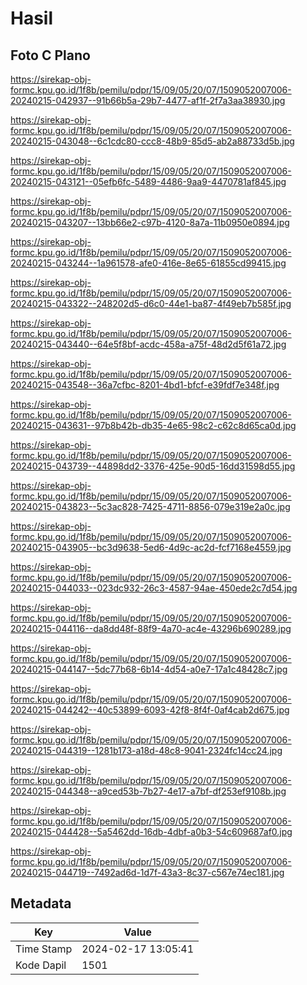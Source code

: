 # Hasil

## Foto C Plano

https://sirekap-obj-formc.kpu.go.id/1f8b/pemilu/pdpr/15/09/05/20/07/1509052007006-20240215-042937--91b66b5a-29b7-4477-af1f-2f7a3aa38930.jpg

https://sirekap-obj-formc.kpu.go.id/1f8b/pemilu/pdpr/15/09/05/20/07/1509052007006-20240215-043048--6c1cdc80-ccc8-48b9-85d5-ab2a88733d5b.jpg

https://sirekap-obj-formc.kpu.go.id/1f8b/pemilu/pdpr/15/09/05/20/07/1509052007006-20240215-043121--05efb6fc-5489-4486-9aa9-4470781af845.jpg

https://sirekap-obj-formc.kpu.go.id/1f8b/pemilu/pdpr/15/09/05/20/07/1509052007006-20240215-043207--13bb66e2-c97b-4120-8a7a-11b0950e0894.jpg

https://sirekap-obj-formc.kpu.go.id/1f8b/pemilu/pdpr/15/09/05/20/07/1509052007006-20240215-043244--1a961578-afe0-416e-8e65-61855cd99415.jpg

https://sirekap-obj-formc.kpu.go.id/1f8b/pemilu/pdpr/15/09/05/20/07/1509052007006-20240215-043322--248202d5-d6c0-44e1-ba87-4f49eb7b585f.jpg

https://sirekap-obj-formc.kpu.go.id/1f8b/pemilu/pdpr/15/09/05/20/07/1509052007006-20240215-043440--64e5f8bf-acdc-458a-a75f-48d2d5f61a72.jpg

https://sirekap-obj-formc.kpu.go.id/1f8b/pemilu/pdpr/15/09/05/20/07/1509052007006-20240215-043548--36a7cfbc-8201-4bd1-bfcf-e39fdf7e348f.jpg

https://sirekap-obj-formc.kpu.go.id/1f8b/pemilu/pdpr/15/09/05/20/07/1509052007006-20240215-043631--97b8b42b-db35-4e65-98c2-c62c8d65ca0d.jpg

https://sirekap-obj-formc.kpu.go.id/1f8b/pemilu/pdpr/15/09/05/20/07/1509052007006-20240215-043739--44898dd2-3376-425e-90d5-16dd31598d55.jpg

https://sirekap-obj-formc.kpu.go.id/1f8b/pemilu/pdpr/15/09/05/20/07/1509052007006-20240215-043823--5c3ac828-7425-4711-8856-079e319e2a0c.jpg

https://sirekap-obj-formc.kpu.go.id/1f8b/pemilu/pdpr/15/09/05/20/07/1509052007006-20240215-043905--bc3d9638-5ed6-4d9c-ac2d-fcf7168e4559.jpg

https://sirekap-obj-formc.kpu.go.id/1f8b/pemilu/pdpr/15/09/05/20/07/1509052007006-20240215-044033--023dc932-26c3-4587-94ae-450ede2c7d54.jpg

https://sirekap-obj-formc.kpu.go.id/1f8b/pemilu/pdpr/15/09/05/20/07/1509052007006-20240215-044116--da8dd48f-88f9-4a70-ac4e-43296b690289.jpg

https://sirekap-obj-formc.kpu.go.id/1f8b/pemilu/pdpr/15/09/05/20/07/1509052007006-20240215-044147--5dc77b68-6b14-4d54-a0e7-17a1c48428c7.jpg

https://sirekap-obj-formc.kpu.go.id/1f8b/pemilu/pdpr/15/09/05/20/07/1509052007006-20240215-044242--40c53899-6093-42f8-8f4f-0af4cab2d675.jpg

https://sirekap-obj-formc.kpu.go.id/1f8b/pemilu/pdpr/15/09/05/20/07/1509052007006-20240215-044319--1281b173-a18d-48c8-9041-2324fc14cc24.jpg

https://sirekap-obj-formc.kpu.go.id/1f8b/pemilu/pdpr/15/09/05/20/07/1509052007006-20240215-044348--a9ced53b-7b27-4e17-a7bf-df253ef9108b.jpg

https://sirekap-obj-formc.kpu.go.id/1f8b/pemilu/pdpr/15/09/05/20/07/1509052007006-20240215-044428--5a5462dd-16db-4dbf-a0b3-54c609687af0.jpg

https://sirekap-obj-formc.kpu.go.id/1f8b/pemilu/pdpr/15/09/05/20/07/1509052007006-20240215-044719--7492ad6d-1d7f-43a3-8c37-c567e74ec181.jpg


## Metadata

| Key        | Value               |
| ---------- | ------------------- |
| Time Stamp | 2024-02-17 13:05:41 |
| Kode Dapil | 1501                |



